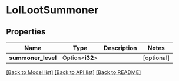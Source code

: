 # LolLootSummoner

## Properties

Name | Type | Description | Notes
------------ | ------------- | ------------- | -------------
**summoner_level** | Option<**i32**> |  | [optional]

[[Back to Model list]](../README.md#documentation-for-models) [[Back to API list]](../README.md#documentation-for-api-endpoints) [[Back to README]](../README.md)


